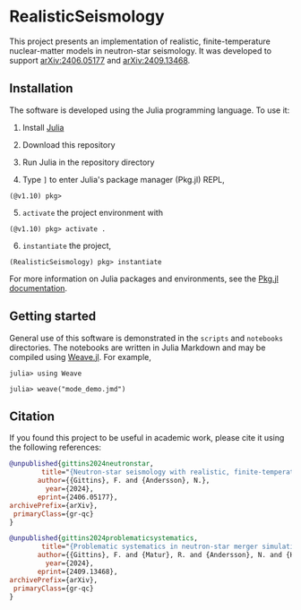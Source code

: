 # RealisticSeismology

This project presents an implementation of realistic, finite-temperature nuclear-matter models in neutron-star seismology. It was developed to support [arXiv:2406.05177](https://arxiv.org/abs/2406.05177) and [arXiv:2409.13468](https://arxiv.org/abs/2409.13468). 

## Installation

The software is developed using the Julia programming language. To use it:

1. Install [Julia](https://julialang.org/downloads/)

2. Download this repository

3. Run Julia in the repository directory

4. Type `]` to enter Julia's package manager (Pkg.jl) REPL,

```julia-repl
(@v1.10) pkg>
```

5. `activate` the project environment with

```julia-repl
(@v1.10) pkg> activate .
```

6. `instantiate` the project,

```julia-repl
(RealisticSeismology) pkg> instantiate
```

For more information on Julia packages and environments, see the [Pkg.jl documentation](https://pkgdocs.julialang.org/v1/).

## Getting started

General use of this software is demonstrated in the `scripts` and `notebooks` directories. The notebooks are written in Julia Markdown and may be compiled using [Weave.jl](https://weavejl.mpastell.com/stable/). For example,

```julia-repl
julia> using Weave

julia> weave("mode_demo.jmd")
```

## Citation

If you found this project to be useful in academic work, please cite it using the following references:

```bibtex
@unpublished{gittins2024neutronstar,
        title="{Neutron-star seismology with realistic, finite-temperature nuclear matter}", 
       author={{Gittins}, F. and {Andersson}, N.},
         year={2024},
       eprint={2406.05177},
archivePrefix={arXiv},
 primaryClass={gr-qc}
}

@unpublished{gittins2024problematicsystematics,
        title="{Problematic systematics in neutron-star merger simulations}", 
       author={{Gittins}, F. and {Matur}, R. and {Andersson}, N. and {Hawke}, I.},
         year={2024},
       eprint={2409.13468},
archivePrefix={arXiv},
 primaryClass={gr-qc}
}
```
